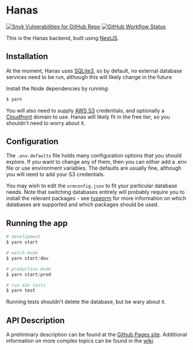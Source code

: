 # Hanas

[![Snyk Vulnerabilities for GitHub Repo](https://img.shields.io/snyk/vulnerabilities/github/auctumnus/hanas?style=flat-square)](https://snyk.io)
[![GitHub Workflow Status](https://img.shields.io/github/workflow/status/auctumnus/hanas/backend-ci?style=flat-square)](https://github.com/auctumnus/hanas/actions/workflows/node.js.yml)

This is the Hanas backend, built using [NestJS](https://nestjs.com).

## Installation

At the moment, Hanas uses [SQLite3](https://sqlite.org/index.html), so by default, no external database services need to be run, although this will likely change in the future.

Install the Node dependencies by running:

```bash
$ yarn
```

You will also need to supply [AWS S3](https://aws.amazon.com/s3/) credentials, and optionally a [Cloudfront](https://aws.amazon.com/cloudfront/) domain to use. Hanas will likely fit in the free tier, so you shouldn't need to worry about it.

## Configuration

The `.env.defaults` file holds many configuration options that you should explore. If you want to change any of them, then you can either add a .env file or use environment variables. The defaults are usually fine, although you will need to add your S3 credentials.

You may wish to edit the `ormconfig.json` to fit your particular database needs. Note that switching databases entirely will probably require you to install the relevant packages - see [typeorm](https://github.com/typeorm/typeorm) for more information on which databases are supported and which packages should be used.

## Running the app

```bash
# development
$ yarn start

# watch mode
$ yarn start:dev

# production mode
$ yarn start:prod

# run e2e tests
$ yarn test
```

Running tests shouldn't delete the database, but be wary about it.

## API Description

A preliminary description can be found at the [Github Pages site](https://auctumnus.github.io/hanas). Additional information on more complex topics can be found in the [wiki](https://github.com/auctumnus/hanas/wiki).
